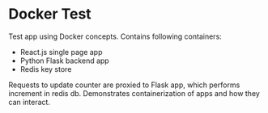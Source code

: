 # Docker Test

Test app using Docker concepts. Contains following containers:
- React.js single page app
- Python Flask backend app
- Redis key store

Requests to update counter are proxied to Flask app, which performs increment in redis db. Demonstrates containerization of apps and how they can interact.

